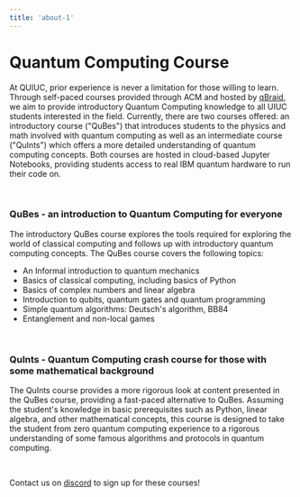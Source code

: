 ```yaml
---
title: 'about-1'
---
```


# Quantum Computing Course

At QUIUC, prior experience is never a limitation for those willing to learn. Through self-paced courses provided through ACM and hosted by [qBraid](https://www.qbraid.com/), we aim to provide introductory Quantum Computing knowledge to all UIUC students interested in the field. Currently, there are two courses offered: an introductory course ("QuBes") that introduces students to the physics and math involved with quantum computing as well as an intermediate course ("QuInts") which offers a more detailed understanding of quantum computing concepts. Both courses are hosted in cloud-based Jupyter Notebooks, providing students access to real IBM quantum hardware to run their code on.

&nbsp;

### QuBes - an introduction to Quantum Computing for everyone

The introductory QuBes course explores the tools required for exploring the world of classical computing and follows up with introductory quantum computing concepts. The QuBes course covers the following topics:

-   An Informal introduction to quantum mechanics
-   Basics of classical computing, including basics of Python
-   Basics of complex numbers and linear algebra
-   Introduction to qubits, quantum gates and quantum programming
-   Simple quantum algorithms: Deutsch's algorithm, BB84
-   Entanglement and non-local games

&nbsp;

### QuInts - Quantum Computing crash course for those with some mathematical background

The QuInts course provides a more rigorous look at content presented in the QuBes course, providing a fast-paced alternative to QuBes. Assuming the student's knowledge in basic prerequisites such as Python, linear algebra, and other mathematical concepts, this course is designed to take the student from zero quantum computing experience to a rigorous understanding of some famous algorithms and protocols in quantum computing.

&nbsp;

Contact us on [discord](https://discord.gg/PmaXeHPaFs) to sign up for these courses!
